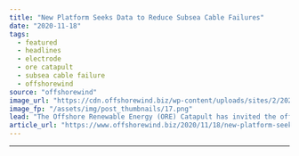 ```yaml
---
title: "New Platform Seeks Data to Reduce Subsea Cable Failures"
date: "2020-11-18"
tags: 
  - featured
  - headlines
  - electrode
  - ore catapult
  - subsea cable failure
  - offshorewind
source: "offshorewind"
image_url: "https://cdn.offshorewind.biz/wp-content/uploads/sites/2/2020/11/18095440/New-Platform-Seeks-Data-to-Reduce-Subsea-Cable-Failures-e1605689748175.png"
image_fp: "/assets/img/post_thumbnails/17.png"
lead: "The Offshore Renewable Energy (ORE) Catapult has invited the offshore wind sector to sign"
article_url: "https://www.offshorewind.biz/2020/11/18/new-platform-seeks-data-to-reduce-subsea-cable-failures/"
---
```


---
